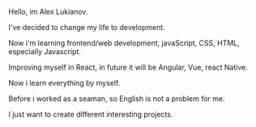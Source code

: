 Hello, im Alex Lukianov.

I've decided to change my life to development.

Now i'm learning frontend/web development, javaScript, CSS, HTML, especially Javascript.

Improving myself in React, in future it will be Angular, Vue, react Native.

Now i learn everything by myself.

Before i worked as a seaman, so English is not a problem for me.

I just want to create different interesting projects.
